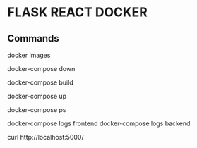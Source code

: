 # FLASK REACT DOCKER


## Commands

docker images

docker-compose down

docker-compose build

docker-compose up

docker-compose ps

docker-compose logs frontend
docker-compose logs backend

curl http://localhost:5000/

